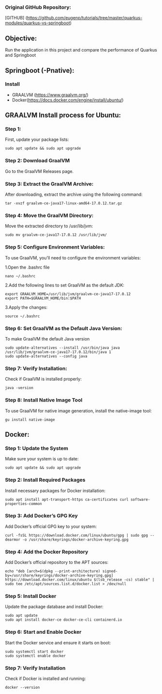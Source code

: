 ### Original GitHub Repository:
[GITHUB] (https://github.com/eugenp/tutorials/tree/master/quarkus-modules/quarkus-vs-springboot)
## Objective:
Run the application in this project and compare the performance of Quarkus and Springboot
## Springboot (-Pnative):
 ### Install 
- GRAALVM (https://www.graalvm.org/)
- Docker(https://docs.docker.com/engine/install/ubuntu/)

## GRAALVM Install process for Ubuntu:
 ### Step 1:
 First, update your package lists:
 
 ```
sudo apt update && sudo apt upgrade
```
 ### Step 2: Download GraalVM
 Go to the GraalVM Releases page.

 ### Step 3: Extract the GraalVM Archive:
 After downloading, extract the archive using the following command:
 ```
tar -xvzf graalvm-ce-java17-linux-amd64-17.0.12.tar.gz
```
### Step 4: Move the GraalVM Directory:
Move the extracted directory to /usr/lib/jvm:
```
sudo mv graalvm-ce-java17-17.0.12 /usr/lib/jvm/
```
### Step 5: Configure Environment Variables:
To use GraalVM, you'll need to configure the environment variables:

1.Open the .bashrc file
```
nano ~/.bashrc
```
2.Add the following lines to set GraalVM as the default JDK:
```
export GRAALVM_HOME=/usr/lib/jvm/graalvm-ce-java17-17.0.12
export PATH=$GRAALVM_HOME/bin:$PATH
```
3.Apply the changes:
```
source ~/.bashrc
```

### Step 6: Set GraalVM as the Default Java Version:
To make GraalVM the default Java version
```
sudo update-alternatives --install /usr/bin/java java /usr/lib/jvm/graalvm-ce-java17-17.0.12/bin/java 1
sudo update-alternatives --config java
```
### Step 7: Verify Installation:
Check if GraalVM is installed properly:
```
java -version
```
### Step 8: Install Native Image Tool
To use GraalVM for native image generation, install the native-image tool:
```
gu install native-image
```


## Docker:
### Step 1: Update the System
Make sure your system is up to date:
```
sudo apt update && sudo apt upgrade
```
### Step 2: Install Required Packages
Install necessary packages for Docker installation:
```
sudo apt install apt-transport-https ca-certificates curl software-properties-common
```
### Step 3: Add Docker’s GPG Key
Add Docker’s official GPG key to your system:
```
curl -fsSL https://download.docker.com/linux/ubuntu/gpg | sudo gpg --dearmor -o /usr/share/keyrings/docker-archive-keyring.gpg
```
### Step 4: Add the Docker Repository
Add Docker’s official repository to the APT sources:
```
echo "deb [arch=$(dpkg --print-architecture) signed-by=/usr/share/keyrings/docker-archive-keyring.gpg] https://download.docker.com/linux/ubuntu $(lsb_release -cs) stable" | sudo tee /etc/apt/sources.list.d/docker.list > /dev/null
```
### Step 5: Install Docker
Update the package database and install Docker:
```
sudo apt update
sudo apt install docker-ce docker-ce-cli containerd.io
```
### Step 6: Start and Enable Docker
Start the Docker service and ensure it starts on boot:
```
sudo systemctl start docker
sudo systemctl enable docker
```
### Step 7: Verify Installation
Check if Docker is installed and running:
```
docker --version
```


